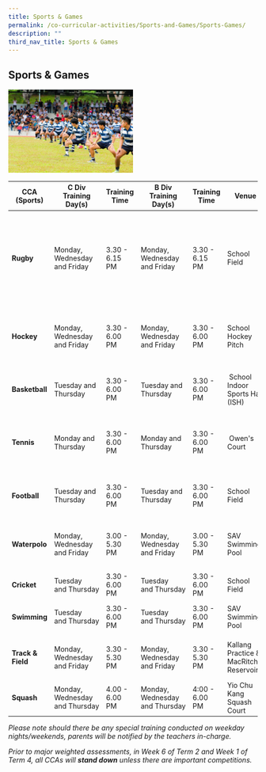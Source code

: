 ```yaml
---
title: Sports & Games
permalink: /co-curricular-activities/Sports-and-Games/Sports-Games/
description: ""
third_nav_title: Sports & Games
---
```

## Sports & Games

<img src="/images/Saints Experience -_ CCAs -_ Sports and Games.jpeg" 
     style="width:50%">
		 

| CCA (Sports) | C Div Training Day(s) | Training Time | B Div Training Day(s) | Training Time | Venue | Teacher(s) In-Charge |
| -------- | -------- | -------- | -------- | -------- |  -------- | -------- |
| **Rugby**     | Monday, Wednesday and Friday    | 3.30 - 6.15 PM     | Monday, Wednesday and Friday     | 3.30 - 6.15 PM     | School Field     |  Mr Aaron Kong, Mr Benedict Tan, Ms Tan Yii Yann, Mr Lin Daoxing and Mr Cheong Peng Yong |
| **Hockey**     | Monday, Wednesday and Friday    | 3.30 - 6.00 PM     | Monday, Wednesday and Friday     | 3.30 - 6.00 PM     | School Hockey Pitch     | Ms Roshnah Begum, Ms Sin Jing Ting and Ms Ratna Illyas |
| **Basketball**     | Tuesday and Thursday    | 3.30 - 6.00 PM     | Tuesday and Thursday     | 3.30 - 6.00 PM     |  School Indoor Sports Hall (ISH)     |  Mr Vincent Lai, Mr Liu Liming and Ms Wang Kai Qi |
| **Tennis**     | Monday and Thursday | 3.30 - 6.00 PM     | Monday and Thursday     | 3.30 - 6.00 PM     |  Owen's Court | Ms Vanessa Poh,  Mr Jimmy Koh and Mr Lam Wai Leong |
| **Football**     | Tuesday and Thursday  | 3.30 - 6.00 PM     | Tuesday and Thursday  | 3.30 - 6.00 PM    | School Field    | Mr Rajesh, Mr Osman and Mr Liang Sea Fong |
| **Waterpolo**     | Monday, Wednesday and Friday   | 3.00 - 5.30 PM     | Monday, Wednesday and Friday  |3.00 - 5.30 PM   | SAV Swimming Pool   | Mr Ng Eu Khim, Ms Veronica Lye and Ms Sharifah |
| **Cricket**     | Tuesday and Thursday   | 3.30 - 6.00 PM     | Tuesday and Thursday  | 3.30 - 6.00 PM   |  School Field   | Mrs Raj and Mdm Alifa |
| **Swimming**    | Tuesday and Thursday   | 3.30 - 6.00 PM     | Tuesday and Thursday  | 3.30 - 6.00 PM   | SAV Swimming Pool   | Mr Tan Yan Ho and Ms Kong Lai Ling |
| **Track & Field**    |  Monday, Wednesday and Friday   | 3.30 - 5.30 PM     | Monday, Wednesday and Friday  | 3.30 - 5.30 PM   | Kallang Practice & MacRitchie Reservoir  | Mdm Raudzah and Ms Abigail Wee |
| **Squash**    |  Monday, Wednesday and Thursday  | 4.00 - 6.00 PM     | Monday, Wednesday and Thursday  | 4:00 - 6.00 PM   | Yio Chu Kang Squash Court  | Ms Ng Pei Shing and Ms Emairah |

_Please note should there be any special training conducted on weekday nights/weekends, parents will be notified by the teachers in-charge._ 

_Prior to major weighted assessments, in Week 6 of Term 2 and Week 1 of Term 4, all CCAs will **stand down** unless there are important competitions._